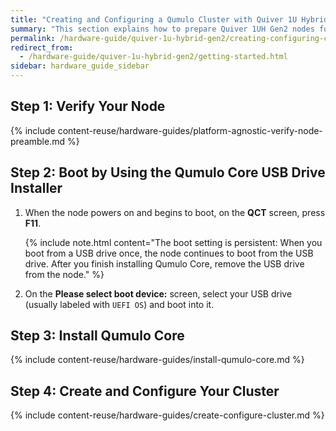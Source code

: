```yaml
---
title: "Creating and Configuring a Qumulo Cluster with Quiver 1U Hybrid Gen2 Nodes"
summary: "This section explains how to prepare Quiver 1UH Gen2 nodes for creating a Qumulo cluster."
permalink: /hardware-guide/quiver-1u-hybrid-gen2/creating-configuring-cluster.html
redirect_from:
  - /hardware-guide/quiver-1u-hybrid-gen2/getting-started.html
sidebar: hardware_guide_sidebar
---
```


## Step 1: Verify Your Node
{% include content-reuse/hardware-guides/platform-agnostic-verify-node-preamble.md %}


## Step 2: Boot by Using the Qumulo Core USB Drive Installer
1. When the node powers on and begins to boot, on the **QCT** screen, press **F11**.

   {% include note.html content="The boot setting is persistent: When you boot from a USB drive once, the node continues to boot from the USB drive. After you finish installing Qumulo Core, remove the USB drive from the node." %}

1. On the **Please select boot device:** screen, select your USB drive (usually labeled with `UEFI OS`) and boot into it.


## Step 3: Install Qumulo Core
{% include content-reuse/hardware-guides/install-qumulo-core.md %}
   

## Step 4: Create and Configure Your Cluster
{% include content-reuse/hardware-guides/create-configure-cluster.md %}
